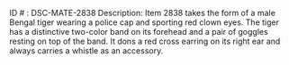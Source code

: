 ID # : DSC-MATE-2838
Description: Item 2838 takes the form of a male Bengal tiger wearing a police cap and sporting red clown eyes. The tiger has a distinctive two-color band on its forehead and a pair of goggles resting on top of the band. It dons a red cross earring on its right ear and always carries a whistle as an accessory.